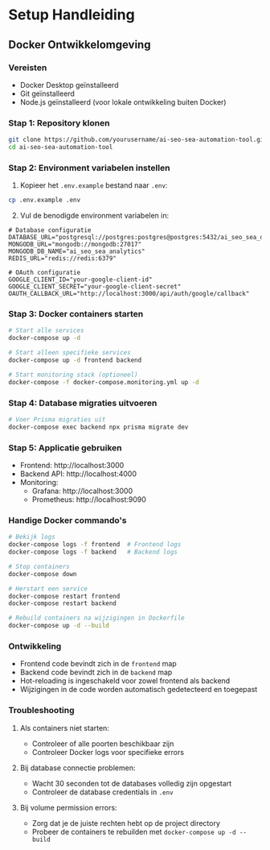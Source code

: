 # Setup Handleiding

## Docker Ontwikkelomgeving

### Vereisten
- Docker Desktop geïnstalleerd
- Git geïnstalleerd
- Node.js geïnstalleerd (voor lokale ontwikkeling buiten Docker)

### Stap 1: Repository klonen
```bash
git clone https://github.com/yourusername/ai-seo-sea-automation-tool.git
cd ai-seo-sea-automation-tool
```

### Stap 2: Environment variabelen instellen
1. Kopieer het `.env.example` bestand naar `.env`:
```bash
cp .env.example .env
```

2. Vul de benodigde environment variabelen in:
```env
# Database configuratie
DATABASE_URL="postgresql://postgres:postgres@postgres:5432/ai_seo_sea_db"
MONGODB_URL="mongodb://mongodb:27017"
MONGODB_DB_NAME="ai_seo_sea_analytics"
REDIS_URL="redis://redis:6379"

# OAuth configuratie
GOOGLE_CLIENT_ID="your-google-client-id"
GOOGLE_CLIENT_SECRET="your-google-client-secret"
OAUTH_CALLBACK_URL="http://localhost:3000/api/auth/google/callback"
```

### Stap 3: Docker containers starten
```bash
# Start alle services
docker-compose up -d

# Start alleen specifieke services
docker-compose up -d frontend backend

# Start monitoring stack (optioneel)
docker-compose -f docker-compose.monitoring.yml up -d
```

### Stap 4: Database migraties uitvoeren
```bash
# Voer Prisma migraties uit
docker-compose exec backend npx prisma migrate dev
```

### Stap 5: Applicatie gebruiken
- Frontend: http://localhost:3000
- Backend API: http://localhost:4000
- Monitoring:
  - Grafana: http://localhost:3000
  - Prometheus: http://localhost:9090

### Handige Docker commando's
```bash
# Bekijk logs
docker-compose logs -f frontend  # Frontend logs
docker-compose logs -f backend   # Backend logs

# Stop containers
docker-compose down

# Herstart een service
docker-compose restart frontend
docker-compose restart backend

# Rebuild containers na wijzigingen in Dockerfile
docker-compose up -d --build
```

### Ontwikkeling
- Frontend code bevindt zich in de `frontend` map
- Backend code bevindt zich in de `backend` map
- Hot-reloading is ingeschakeld voor zowel frontend als backend
- Wijzigingen in de code worden automatisch gedetecteerd en toegepast

### Troubleshooting
1. Als containers niet starten:
   - Controleer of alle poorten beschikbaar zijn
   - Controleer Docker logs voor specifieke errors
   
2. Bij database connectie problemen:
   - Wacht 30 seconden tot de databases volledig zijn opgestart
   - Controleer de database credentials in `.env`

3. Bij volume permission errors:
   - Zorg dat je de juiste rechten hebt op de project directory
   - Probeer de containers te rebuilden met `docker-compose up -d --build`
